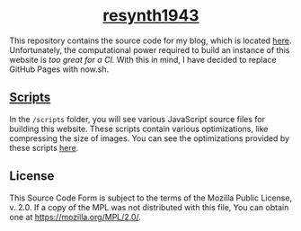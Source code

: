 <div align="center">
  <h1><a href="https://resynth1943.now.sh">resynth1943</a></h1>
</div>

This repository contains the source code for my blog, which is located [here](https://resynth1943.now.sh). Unfortunately, the computational power required to build an instance of this website is *too great for a CI.* With this in mind, I have decided to replace GitHub Pages with now.sh.

## [Scripts](./scripts)

In the `/scripts` folder, you will see various JavaScript source files for building this website. These scripts contain various optimizations, like compressing the size of images. You can see the optimizations provided by these scripts [here](https://resynth1943.now.sh/2020/01/11/Optimizing-this-Blog.html).

## License

This Source Code Form is subject to the terms of the Mozilla Public License, v. 2.0. If a copy of the MPL was not distributed with this file, You can obtain one at https://mozilla.org/MPL/2.0/.

